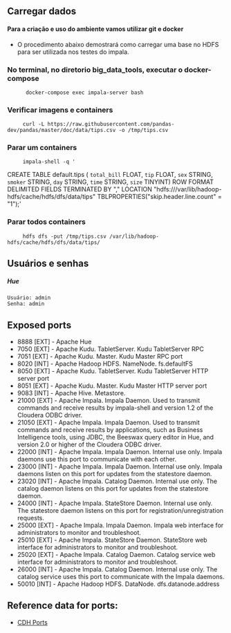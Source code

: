 ## Carregar dados
#### Para a criação e uso do ambiente vamos utilizar git e docker
   * O procedimento abaixo demostrará como carregar uma base no HDFS para ser utilizada nos testes do impala.

### No terminal, no diretorio big_data_tools, executar o docker-compose
          docker-compose exec impala-server bash

### Verificar imagens e containers 
         curl -L https://raw.githubusercontent.com/pandas-dev/pandas/master/doc/data/tips.csv -o /tmp/tips.csv

### Parar um containers
         impala-shell -q '
  CREATE TABLE default.tips (
    `total_bill` FLOAT,
    `tip` FLOAT,
    `sex` STRING,
    `smoker` STRING,
    `day` STRING,
    `time` STRING,
    `size` TINYINT)
  ROW FORMAT DELIMITED FIELDS TERMINATED BY ","
  LOCATION "hdfs:///var/lib/hadoop-hdfs/cache/hdfs/dfs/data/tips"
  TBLPROPERTIES("skip.header.line.count" = "1");'

### Parar todos containers
         hdfs dfs -put /tmp/tips.csv /var/lib/hadoop-hdfs/cache/hdfs/dfs/data/tips/ 

## Usuários e senhas

   ##### Hue
    Usuário: admin
    Senha: admin

## Exposed ports
* 8888 [EXT] - Apache Hue
* 7050 [EXT] - Apache Kudu. TabletServer. Kudu TabletServer RPC 
* 7051 [EXT] - Apache Kudu. Master. Kudu Master RPC port
* 8020 [INT] - Apache Hadoop HDFS. NameNode. fs.defaultFS
* 8050 [EXT] - Apache Kudu. TabletServer. Kudu TabletServer HTTP server port
* 8051 [EXT] - Apache Kudu. Master. Kudu Master HTTP server port
* 9083 [INT] - Apache Hive. Metastore. 
* 21000 [EXT] - Apache Impala. Impala Daemon. Used to transmit commands and receive results by impala-shell and version 1.2 of the Cloudera ODBC driver.
* 21050 [EXT] - Apache Impala. Impala Daemon. Used to transmit commands and receive results by applications, such as Business Intelligence tools, using JDBC, the Beeswax query editor in Hue, and version 2.0 or higher of the Cloudera ODBC driver.
* 22000 [INT] - Apache Impala. Impala Daemon. Internal use only. Impala daemons use this port to communicate with each other.
* 23000 [INT] - Apache Impala. Impala Daemon. Internal use only. Impala daemons listen on this port for updates from the statestore daemon.
* 23020 [INT] - Apache Impala. Catalog Daemon. Internal use only. The catalog daemon listens on this port for updates from the statestore daemon. 
* 24000 [INT] - Apache Impala. StateStore Daemon. Internal use only. The statestore daemon listens on this port for registration/unregistration requests.
* 25000 [EXT] - Apache Impala. Impala Daemon. Impala web interface for administrators to monitor and troubleshoot.
* 25010 [EXT] - Apache Impala. StateStore Daemon. StateStore web interface for administrators to monitor and troubleshoot. 
* 25020 [EXT] - Apache Impala. Catalog Daemon. Catalog service web interface for administrators to monitor and troubleshoot.
* 26000 [INT] - Apache Impala. Catalog Daemon. Internal use only. The catalog service uses this port to communicate with the Impala daemons.
* 50010 [INT] - Apache Hadoop HDFS. DataNode. dfs.datanode.address

## Reference data for ports:

* [CDH Ports](https://docs.cloudera.com/documentation/enterprise/latest/topics/cm_ig_ports.html)
